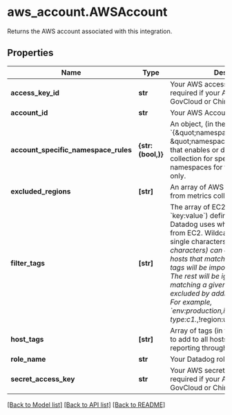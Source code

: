 # aws_account.AWSAccount

Returns the AWS account associated with this integration.
## Properties
Name | Type | Description | Notes
------------ | ------------- | ------------- | -------------
**access_key_id** | **str** | Your AWS access key ID. Only required if your AWS account is a GovCloud or China account. | [optional] 
**account_id** | **str** | Your AWS Account ID without dashes. | [optional] 
**account_specific_namespace_rules** | **{str: (bool,)}** | An object, (in the form &#x60;{\&quot;namespace1\&quot;:true/false, \&quot;namespace2\&quot;:true/false}&#x60;), that enables or disables metric collection for specific AWS namespaces for this AWS account only. | [optional] 
**excluded_regions** | **[str]** | An array of AWS regions to exclude from metrics collection. | [optional] 
**filter_tags** | **[str]** | The array of EC2 tags (in the form &#x60;key:value&#x60;) defines a filter that Datadog uses when collecting metrics from EC2. Wildcards, such as &#x60;?&#x60; (for single characters) and &#x60;*&#x60; (for multiple characters) can also be used. Only hosts that match one of the defined tags will be imported into Datadog. The rest will be ignored. Host matching a given tag can also be excluded by adding &#x60;!&#x60; before the tag. For example, &#x60;env:production,instance-type:c1.*,!region:us-east-1&#x60; | [optional] 
**host_tags** | **[str]** | Array of tags (in the form &#x60;key:value&#x60;) to add to all hosts and metrics reporting through this integration. | [optional] 
**role_name** | **str** | Your Datadog role delegation name. | [optional] 
**secret_access_key** | **str** | Your AWS secret access key. Only required if your AWS account is a GovCloud or China account. | [optional] 

[[Back to Model list]](../README.md#documentation-for-models) [[Back to API list]](../README.md#documentation-for-api-endpoints) [[Back to README]](../README.md)


